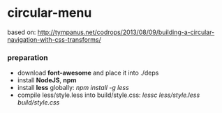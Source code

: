 # circular-menu

based on: http://tympanus.net/codrops/2013/08/09/building-a-circular-navigation-with-css-transforms/

### preparation
- download **font-awesome** and place it into ./deps
- install **NodeJS**, **npm**
- install **less** globally: *npm install -g less*
- compile less/style.less into build/style.css: *lessc less/style.less build/style.css*
